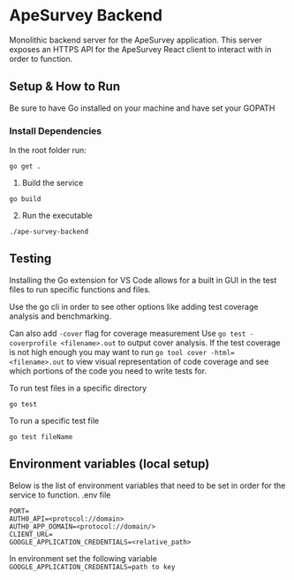 # ApeSurvey Backend
Monolithic backend server for the ApeSurvey application. This server exposes an HTTPS API for the ApeSurvey React client to interact with in order to function. 

## Setup & How to Run

Be sure to have Go installed on your machine and have set your GOPATH

### Install Dependencies

In the root folder run:

`go get .`


1. Build the service

```
go build
```
2. Run the executable

```
./ape-survey-backend
```
## Testing

Installing the Go extension for VS Code allows for a built in GUI in the test files to run specific functions and files.

Use the go cli in order to see other options like adding test coverage analysis and benchmarking.

Can also add `-cover` flag for coverage measurement
Use `go test -coverprofile <filename>.out` to output cover analysis. If the test coverage is not high enough you may want to run `go tool cover -html=<filename>.out` to view visual representation of code coverage and see which portions of the code you need to write tests for.


To run test files in a specific directory

```
go test
```

To run a specific test file

```
go test fileName
```

## Environment variables (local setup)

Below is the list of environment variables that need to be set in order for the service to function.
.env file
```
PORT=
AUTH0_API=<protocol://domain>
AUTH0_APP_DOMAIN=<protocol://domain/>
CLIENT_URL=
GOOGLE_APPLICATION_CREDENTIALS=<relative_path>
```

In environment set the following variable
`GOOGLE_APPLICATION_CREDENTIALS=path to key`